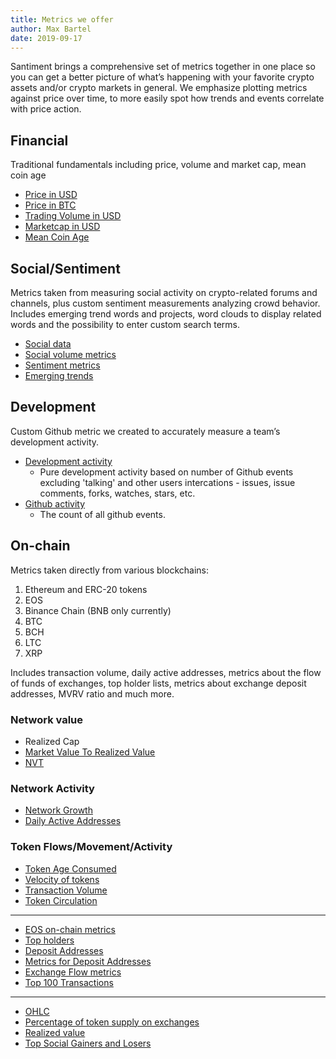 ```yaml
---
title: Metrics we offer
author: Max Bartel
date: 2019-09-17
---
```


Santiment brings a comprehensive set of metrics together in one place so you can get a better picture of what’s happening with your favorite crypto assets and/or crypto markets in general.
We emphasize plotting metrics against price over time, to more easily spot how trends and events correlate with price action.

## Financial

Traditional fundamentals including price, volume and market cap, mean coin age

- [Price in USD](/metrics/price/#price-usd)
- [Price in BTC](/metrics/price/#price-btc)
- [Trading Volume in USD](/metrics/price/#volume-usd)
- [Marketcap in USD](/metrics/price/#marketcap-usd)
- [Mean Coin Age](/metrics/mean-coin-age)

## Social/Sentiment

Metrics taken from measuring social activity on crypto-related forums and channels, plus custom sentiment measurements analyzing crowd behavior. Includes emerging trend words and projects, word clouds to display related words and the possibility to enter custom search terms.

- [Social data](/metrics/social-data)
- [Social volume metrics](/metrics/social-volume-metrics)
- [Sentiment metrics](/metrics/sentiment-metrics)
- [Emerging trends](/metrics/emerging-trends)

## Development

Custom Github metric we created to accurately measure a team’s development activity.

- [Development activity](/metrics/development-activity)
  - Pure development activity based on number of Github events excluding 'talking' and other users intercations - issues, issue comments, forks, watches, stars, etc.
- [Github activity](/metrics/development-activity)
  - The count of all github events.

## On-chain

Metrics taken directly from various blockchains:

1. Ethereum and ERC-20 tokens
2. EOS
3. Binance Chain (BNB only currently)
4. BTC
5. BCH
6. LTC
7. XRP

Includes transaction volume, daily active addresses, metrics about the flow of funds of exchanges, top holder lists, metrics about exchange deposit addresses, MVRV ratio and much more.

### Network value

- Realized Cap
- [Market Value To Realized Value](/metrics/mvrv)
- [NVT](/metrics/nvt-ratio)

### Network Activity

- [Network Growth](/metrics/network-growth)
- [Daily Active Addresses](/metrics/daily-active-addresses)

### Token Flows/Movement/Activity

- [Token Age Consumed](/metrics/token-age-consumed)
- [Velocity of tokens](/metrics/token-velocity)
- [Transaction Volume](/metrics/transaction-volume)
- [Token Circulation](/metrics/token-circulation)

---

- [EOS on-chain metrics](/metrics/eos)
- [Top holders](/metrics/top-holders)
- [Deposit Addresses](/metrics/deposit-addresses)
- [Metrics for Deposit Addresses](/metrics/metrics-for-deposit-addresses)
- [Exchange Flow metrics](/metrics/exchange-flow-metrics)
- [Top 100 Transactions](/metrics/top-100-transactions)

---

- [OHLC](/metrics/ohlc)
- [Percentage of token supply on exchanges](/metrics/percentage-of-token-supply-on-exchanges)
- [Realized value](/metrics/realized-value)
- [Top Social Gainers and Losers](/metrics/top-social-gainers-losers)
